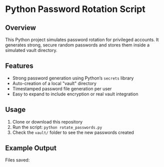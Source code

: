 # Python Password Rotation Script

## Overview
This Python project simulates password rotation for privileged accounts. It generates strong, secure random passwords and stores them inside a simulated vault directory.

## Features
- Strong password generation using Python’s `secrets` library
- Auto-creation of a local "vault" directory
- Timestamped password file generation per user
- Easy to expand to include encryption or real vault integration

## Usage
1. Clone or download this repository
2. Run the script: `python rotate_passwords.py`
3. Check the `vault/` folder to see the new passwords created

## Example Output
Files saved:
